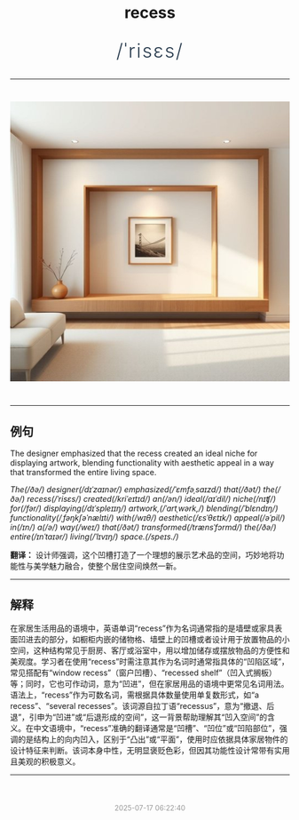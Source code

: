 <div align="center">

# recess

<div style="margin: 30px 0;">
<h1 style="font-size: 2.5em; font-weight: 300; letter-spacing: 2px; margin: 0; color: #2c3e50;">
/ˈrisɛs/
</h1>
</div>

</div>

---

<div align="center" style="margin: 40px 0;">

![recess](images/recess.png)

</div>

---

## 例句

The designer emphasized that the recess created an ideal niche for displaying artwork, blending functionality with aesthetic appeal in a way that transformed the entire living space.

*The(/ðə/) designer(/dɪˈzaɪnər/) emphasized(/ˈɛmfəˌsaɪzd/) that(/ðət/) the(/ðə/) recess(/ˈrisɛs/) created(/kriˈeɪtɪd/) an(/ən/) ideal(/aɪˈdil/) niche(/nɪʧ/) for(/fər/) displaying(/dɪˈspleɪɪŋ/) artwork,(/ˈɑrtˌwərk,/) blending(/ˈblɛndɪŋ/) functionality(/ˌfəŋkʃəˈnælɪti/) with(/wɪθ/) aesthetic(/ɛsˈθɛtɪk/) appeal(/əˈpil/) in(/ɪn/) a(/ə/) way(/weɪ/) that(/ðət/) transformed(/trænsˈfɔrmd/) the(/ðə/) entire(/ɪnˈtaɪər/) living(/ˈlɪvɪŋ/) space.(/speɪs./)*

**翻译：** 设计师强调，这个凹槽打造了一个理想的展示艺术品的空间，巧妙地将功能性与美学魅力融合，使整个居住空间焕然一新。

---

## 解释

在家居生活用品的语境中，英语单词“recess”作为名词通常指的是墙壁或家具表面凹进去的部分，如橱柜内嵌的储物格、墙壁上的凹槽或者设计用于放置物品的小空间，这种结构常见于厨房、客厅或浴室中，用以增加储存或摆放物品的方便性和美观度。学习者在使用“recess”时需注意其作为名词时通常指具体的“凹陷区域”，常见搭配有“window recess”（窗户凹槽）、“recessed shelf”（凹入式搁板）等；同时，它也可作动词，意为“凹进”，但在家居用品的语境中更常见名词用法。语法上，“recess”作为可数名词，需根据具体数量使用单复数形式，如“a recess”、“several recesses”。该词源自拉丁语“recessus”，意为“撤退、后退”，引申为“凹进”或“后退形成的空间”，这一背景帮助理解其“凹入空间”的含义。在中文语境中，“recess”准确的翻译通常是“凹槽”、“凹位”或“凹陷部位”，强调的是结构上的向内凹入，区别于“凸出”或“平面”，使用时应依据具体家居物件的设计特征来判断。该词本身中性，无明显褒贬色彩，但因其功能性设计常带有实用且美观的积极意义。


---

<div align="center" style="margin-top: 50px;">
<small style="color: #999; font-size: 0.9em;">2025-07-17 06:22:40</small>
</div>
